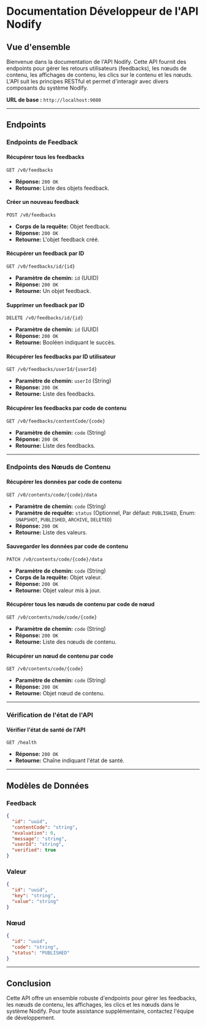 # Documentation Développeur de l'API Nodify

## Vue d'ensemble
Bienvenue dans la documentation de l'API Nodify. Cette API fournit des endpoints pour gérer les retours utilisateurs (feedbacks), les nœuds de contenu, les affichages de contenu, les clics sur le contenu et les nœuds. L'API suit les principes RESTful et permet d'interagir avec divers composants du système Nodify.

**URL de base :** `http://localhost:9080`

---

## Endpoints

### Endpoints de Feedback
#### Récupérer tous les feedbacks
`GET /v0/feedbacks`
- **Réponse:** `200 OK`
- **Retourne:** Liste des objets feedback.

#### Créer un nouveau feedback
`POST /v0/feedbacks`
- **Corps de la requête:** Objet feedback.
- **Réponse:** `200 OK`
- **Retourne:** L'objet feedback créé.

#### Récupérer un feedback par ID
`GET /v0/feedbacks/id/{id}`
- **Paramètre de chemin:** `id` (UUID)
- **Réponse:** `200 OK`
- **Retourne:** Un objet feedback.

#### Supprimer un feedback par ID
`DELETE /v0/feedbacks/id/{id}`
- **Paramètre de chemin:** `id` (UUID)
- **Réponse:** `200 OK`
- **Retourne:** Booléen indiquant le succès.

#### Récupérer les feedbacks par ID utilisateur
`GET /v0/feedbacks/userId/{userId}`
- **Paramètre de chemin:** `userId` (String)
- **Réponse:** `200 OK`
- **Retourne:** Liste des feedbacks.

#### Récupérer les feedbacks par code de contenu
`GET /v0/feedbacks/contentCode/{code}`
- **Paramètre de chemin:** `code` (String)
- **Réponse:** `200 OK`
- **Retourne:** Liste des feedbacks.

---

### Endpoints des Nœuds de Contenu
#### Récupérer les données par code de contenu
`GET /v0/contents/code/{code}/data`
- **Paramètre de chemin:** `code` (String)
- **Paramètre de requête:** `status` (Optionnel, Par défaut: `PUBLISHED`, Enum: `SNAPSHOT`, `PUBLISHED`, `ARCHIVE`, `DELETED`)
- **Réponse:** `200 OK`
- **Retourne:** Liste des valeurs.

#### Sauvegarder les données par code de contenu
`PATCH /v0/contents/code/{code}/data`
- **Paramètre de chemin:** `code` (String)
- **Corps de la requête:** Objet valeur.
- **Réponse:** `200 OK`
- **Retourne:** Objet valeur mis à jour.

#### Récupérer tous les nœuds de contenu par code de nœud
`GET /v0/contents/node/code/{code}`
- **Paramètre de chemin:** `code` (String)
- **Réponse:** `200 OK`
- **Retourne:** Liste des nœuds de contenu.

#### Récupérer un nœud de contenu par code
`GET /v0/contents/code/{code}`
- **Paramètre de chemin:** `code` (String)
- **Réponse:** `200 OK`
- **Retourne:** Objet nœud de contenu.

---

### Vérification de l'état de l'API
#### Vérifier l'état de santé de l'API
`GET /health`
- **Réponse:** `200 OK`
- **Retourne:** Chaîne indiquant l'état de santé.

---

## Modèles de Données
### Feedback
```json
{
  "id": "uuid",
  "contentCode": "string",
  "evaluation": 0,
  "message": "string",
  "userId": "string",
  "verified": true
}
```

### Valeur
```json
{
  "id": "uuid",
  "key": "string",
  "value": "string"
}
```

### Nœud
```json
{
  "id": "uuid",
  "code": "string",
  "status": "PUBLISHED"
}
```

---

## Conclusion
Cette API offre un ensemble robuste d'endpoints pour gérer les feedbacks, les nœuds de contenu, les affichages, les clics et les nœuds dans le système Nodify. Pour toute assistance supplémentaire, contactez l'équipe de développement.